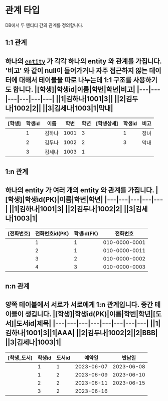 # 관계 타입
DB에서 두 엔티티 간의 관계를 정의합니다.
## 1:1 관계
하나의 [`entity`](../01_database_environment/03_database.md#개체-entity) 가 각각 하나의 entity 와 관계를 가집니다. '비고' 와 같이 null이 들어가거나 자주 접근하지 않는 데이터에 대해서 테이블을 따로 나누는데 1:1 구조를 사용하기도 합니다.
|[학생]|학생id|이름|학번|학년|비고|
|---|---|---|---|---|---|
||1|김하나|1001|3||
||2|김두나|1002|2||
||3|김세나|1003|1|막내|
---
|[학생]|학생id|이름|학번|학년|[학생상세]|학생id|비고|
|---|---|---|---|---|---|---|---|
||1|김하나|1001|3||1|장녀|
||2|김두나|1002|2||3|막내|
||3|김세나|1003|1|
## 1:n 관계
하나의 entity 가 여러 개의 entity 와 관계를 가집니다.
|[학생]|학생id(PK)|이름|학번|학년|
|---|---|---|---|---|
||1|김하나|1001|3|
||2|김두나|1002|2|
||3|김세나|1003|1|
---
|[전화번호]|전화번호id(PK)|학생id(FK)|전화번호|
|---|---|---|---|
||1|1|010-0000-0001|
||2|1|010-0000-0011|
||3|2|010-0000-0002|
||4|3|010-0000-0003|
## n:n 관계
양쪽 테이블에서 서로가 서로에게 1:n 관계입니다. 중간 테이블이 생깁니다.
|[학생]|학생id(PK)|이름|학번|학년|[도서]|도서id|제목|
|---|---|---|---|---|---|---|---|
||1|김하나|1001|3||1|AAA|
||2|김두나|1002|2||2|BBB|
||3|김세나|1003|1|
---
|[학생_도서]|학생id|도서id|예약일|반납일|
|---|---|---|---|---|
||1|1|2023-06-07|2023-06-08|
||1|2|2023-06-09|2023-06-10|
||2|2|2023-06-11|2023-06-15|
||3|2|2023-06-16||